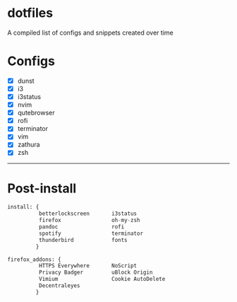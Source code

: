 # dotfiles

A compiled list of configs and snippets created over time

# Configs

- [x] dunst
- [x] i3
- [x] i3status
- [x] nvim
- [x] qutebrowser
- [x] rofi
- [x] terminator
- [x] vim
- [x] zathura
- [x] zsh

---

# Post-install

```python
install: {
          betterlockscreen       i3status
          firefox                oh-my-zsh
          pandoc                 rofi
          spotify                terminator
          thunderbird            fonts
         }

firefox_addons: {
          HTTPS Everywhere       NoScript
          Privacy Badger         uBlock Origin
          Vimium                 Cookie AutoDelete
          Decentraleyes
         }
```
